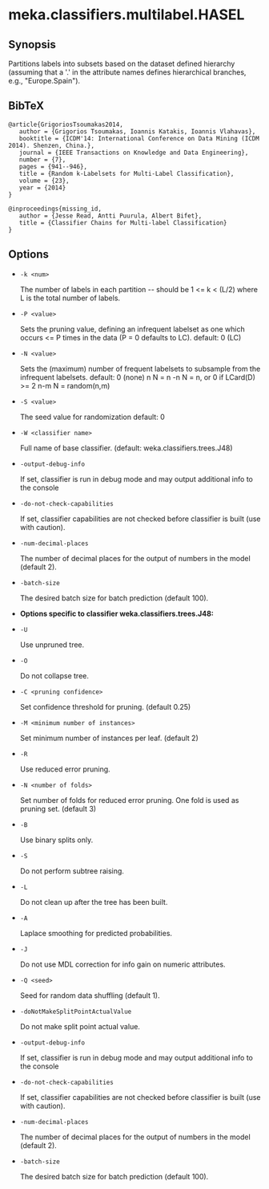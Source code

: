 # meka.classifiers.multilabel.HASEL

## Synopsis
Partitions labels into subsets based on the dataset defined hierarchy (assuming that a '.' in the attribute names defines hierarchical branches, e.g., "Europe.Spain").

## BibTeX
```
@article{GrigoriosTsoumakas2014,
   author = {Grigorios Tsoumakas, Ioannis Katakis, Ioannis Vlahavas},
   booktitle = {ICDM'14: International Conference on Data Mining (ICDM 2014). Shenzen, China.},
   journal = {IEEE Transactions on Knowledge and Data Engineering},
   number = {7},
   pages = {941--946},
   title = {Random k-Labelsets for Multi-Label Classification},
   volume = {23},
   year = {2014}
}

@inproceedings{missing_id,
   author = {Jesse Read, Antti Puurula, Albert Bifet},
   title = {Classifier Chains for Multi-label Classification}
}
```
## Options
* `-k <num>`

  The number of labels in each partition -- should be 1 <= k < (L/2) where L is the total number of labels.

* `-P <value>`

  Sets the pruning value, defining an infrequent labelset as one which occurs <= P times in the data (P = 0 defaults to LC).
  default: 0	(LC)

* `-N <value>`

  Sets the (maximum) number of frequent labelsets to subsample from the infrequent labelsets.
  default: 0	(none)
  n	N = n
  -n	N = n, or 0 if LCard(D) >= 2
  n-m	N = random(n,m)

* `-S <value>`

  The seed value for randomization
  default: 0

* `-W <classifier name>`

  Full name of base classifier.
  (default: weka.classifiers.trees.J48)

* `-output-debug-info`

  If set, classifier is run in debug mode and
  may output additional info to the console

* `-do-not-check-capabilities`

  If set, classifier capabilities are not checked before classifier is built
  (use with caution).

* `-num-decimal-places`

  The number of decimal places for the output of numbers in the model (default 2).

* `-batch-size`

  The desired batch size for batch prediction  (default 100).

* **Options specific to classifier weka.classifiers.trees.J48:**

* `-U`

  Use unpruned tree.

* `-O`

  Do not collapse tree.

* `-C <pruning confidence>`

  Set confidence threshold for pruning.
  (default 0.25)

* `-M <minimum number of instances>`

  Set minimum number of instances per leaf.
  (default 2)

* `-R`

  Use reduced error pruning.

* `-N <number of folds>`

  Set number of folds for reduced error
  pruning. One fold is used as pruning set.
  (default 3)

* `-B`

  Use binary splits only.

* `-S`

  Do not perform subtree raising.

* `-L`

  Do not clean up after the tree has been built.

* `-A`

  Laplace smoothing for predicted probabilities.

* `-J`

  Do not use MDL correction for info gain on numeric attributes.

* `-Q <seed>`

  Seed for random data shuffling (default 1).

* `-doNotMakeSplitPointActualValue`

  Do not make split point actual value.

* `-output-debug-info`

  If set, classifier is run in debug mode and
  may output additional info to the console

* `-do-not-check-capabilities`

  If set, classifier capabilities are not checked before classifier is built
  (use with caution).

* `-num-decimal-places`

  The number of decimal places for the output of numbers in the model (default 2).

* `-batch-size`

  The desired batch size for batch prediction  (default 100).

